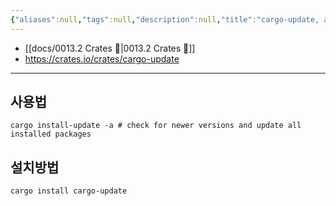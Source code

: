 ```yaml
---
{"aliases":null,"tags":null,"description":null,"title":"cargo-update, auto updator {rust}","created":"2023-10-16T16:05:17","updated":"2023-10-16T16:06:01","dg-publish":true,"permalink":"/docs/cargo install-update -a {rust}/","dgPassFrontmatter":true}
---
```


- [[docs/0013.2 Crates 🦀\|0013.2 Crates 🦀]]
- <https://crates.io/crates/cargo-update>
___

## 사용법

```
cargo install-update -a # check for newer versions and update all installed packages
```

## 설치방법

```
cargo install cargo-update
```
